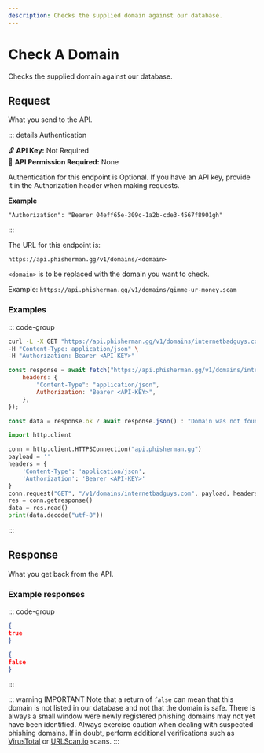 ```yaml
---
description: Checks the supplied domain against our database.
---
```


# Check A Domain <Badge type="tip" text="GET" />

Checks the supplied domain against our database.

## Request

What you send to the API.

::: details Authentication

🔓 **API Key:** Not Required  
🔑 **API Permission Required:** None

Authentication for this endpoint is Optional.
If you have an API key, provide it in the Authorization header when making requests.

**Example**

```
"Authorization": "Bearer 04eff65e-309c-1a2b-cde3-4567f8901gh"
```

:::

The URL for this endpoint is:

```
https://api.phisherman.gg/v1/domains/<domain>
```

`<domain>` is to be replaced with the domain you want to check.

Example: `https://api.phisherman.gg/v1/domains/gimme-ur-money.scam`

### Examples

::: code-group

```sh [CURL]
curl -L -X GET "https://api.phisherman.gg/v1/domains/internetbadguys.com" \
-H "Content-Type: application/json" \
-H "Authorization: Bearer <API-KEY>"

```

```js [JavaScript]
const response = await fetch("https://api.phisherman.gg/v1/domains/internetbadguys.com", {
	headers: {
		"Content-Type": "application/json",
		Authorization: "Bearer <API-KEY>",
	},
});

const data = response.ok ? await response.json() : "Domain was not found or an error occurred.";
```

```py [Python]
import http.client

conn = http.client.HTTPSConnection("api.phisherman.gg")
payload = ''
headers = {
	'Content-Type': 'application/json',
	'Authorization': 'Bearer <API-KEY>'
}
conn.request("GET", "/v1/domains/internetbadguys.com", payload, headers)
res = conn.getresponse()
data = res.read()
print(data.decode("utf-8"))
```

:::

## Response

What you get back from the API.

### Example responses

::: code-group

```json [HTTP 200 (suspicious or malicious)]
{
true
}
```

```json [HTTP 200 (safe or unknown)]
{
false
}
```

:::

::: warning IMPORTANT
Note that a return of `false` can mean that this domain is not listed in our database and not that the domain is safe. There is always a small window were newly registered phishing domains may not yet have been identified. Always exercise caution when dealing with suspected phishing domains. If in doubt, perform additional verifications such as [VirusTotal](https://www.virustotal.com) or [URLScan.io](https://urlscan.io/) scans.
:::